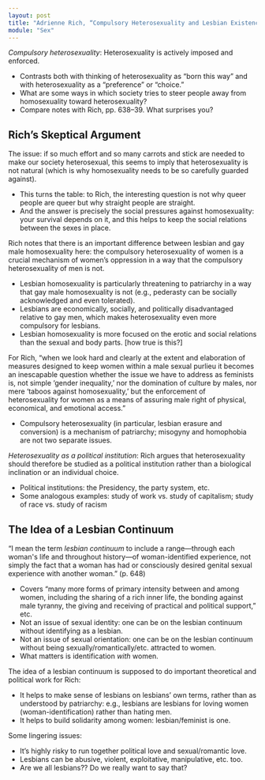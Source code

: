 ```yaml
---
layout: post
title: "Adrienne Rich, “Compulsory Heterosexuality and Lesbian Existence”"
module: "Sex"
---
```


*Compulsory heterosexuality*: Heterosexuality is actively imposed and enforced.

- Contrasts both with thinking of heterosexuality as “born this way” and with heterosexuality as a “preference” or “choice.”
- What are some ways in which society tries to steer people away from homosexuality toward heterosexuality?
- Compare notes with Rich, pp. 638–39. What surprises you?

## Rich’s Skeptical Argument

The issue: if so much effort and so many carrots and stick are needed to make our society heterosexual, this seems to imply that heterosexuality is not natural (which is why homosexuality needs to be so carefully guarded against).

- This turns the table: to Rich, the interesting question is not why queer people are queer but why straight people are straight.
- And the answer is precisely the social pressures against homosexuality: your survival depends on it, and this helps to keep the social relations between the sexes in place.

Rich notes that there is an important difference between lesbian and gay male homosexuality here: the compulsory heterosexuality of women is a crucial mechanism of women’s oppression in a way that the compulsory heterosexuality of men is not.

- Lesbian homosexuality is particularly threatening to patriarchy in a way that gay male homosexuality is not (e.g., pederasty can be socially acknowledged and even tolerated).
- Lesbians are economically, socially, and politically disadvantaged relative to gay men, which makes heterosexuality even more compulsory for lesbians.
- Lesbian homosexuality is more focused on the erotic and social relations than the sexual and body parts. [how true is this?]

For Rich, “when we look hard and clearly at the extent and elaboration of measures designed to keep women within a male sexual purlieu it becomes an inescapable question whether the issue we have to address as feminists is, not simple ‘gender inequality,’ nor the domination of culture by males, nor mere ‘taboos against homosexuality,’ but the enforcement of heterosexuality for women as a means of assuring male right of physical, economical, and emotional access.”

- Compulsory heterosexuality (in particular, lesbian erasure and conversion) is a mechanism of patriarchy; misogyny and homophobia are not two separate issues.

*Heterosexuality as a political institution*: Rich argues that heterosexuality should therefore be studied as a political institution rather than a biological inclination or an individual choice.

- Political institutions: the Presidency, the party system, etc.
- Some analogous examples: study of work vs. study of capitalism; study of race vs. study of racism

## The Idea of a Lesbian Continuum

“I mean the term *lesbian continuum* to include a range—through each woman's life and throughout history—of woman-identified experience, not simply the fact that a woman has had or consciously desired genital sexual experience with another woman.” (p. 648)

- Covers “many more forms of primary intensity between and among women, including the sharing of a rich inner life, the bonding against male tyranny, the giving and receiving of practical and political support,” etc.
- Not an issue of sexual identity: one can be on the lesbian continuum without identifying as a lesbian.
- Not an issue of sexual orientation: one can be on the lesbian continuum without being sexually/romantically/etc. attracted to women.
- What matters is identification *with* women.

The idea of a lesbian continuum is supposed to do important theoretical and political work for Rich:

- It helps to make sense of lesbians on lesbians’ own terms, rather than as understood by patriarchy: e.g., lesbians are lesbians for loving women (woman-identification) rather than hating men.
- It helps to build solidarity among women: lesbian/feminist is one.

Some lingering issues:

- It’s highly risky to run together political love and sexual/romantic love.
- Lesbians can be abusive, violent, exploitative, manipulative, etc. too.
- Are we all lesbians?? Do we really want to say that?

